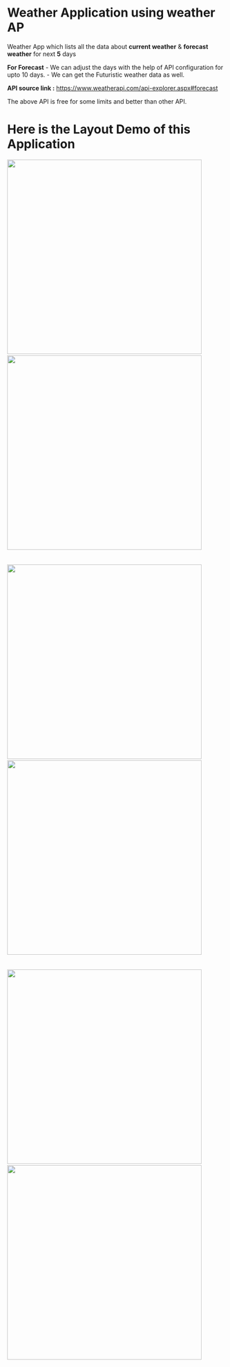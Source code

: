 # Weather Application using weather AP

Weather App which lists all the data about **current weather** & **forecast weather** for next **5** days 

**For Forecast** - We can adjust the days with the help of API configuration for upto 10 days.
                 - We can get the Futuristic weather data as well.

**API source link :**
https://www.weatherapi.com/api-explorer.aspx#forecast  

The above API is free for some limits and better than other API.

# Here is the Layout Demo of this Application

<img src="https://github.com/user-attachments/assets/dd8dd93d-6f12-489a-ae70-b10bbb2b740d" height="450" />
&nbsp;&nbsp;&nbsp;&nbsp;&nbsp;
<img src="https://github.com/user-attachments/assets/49d4fcf0-d908-4b2f-8c92-82c87061dbed" height="450">
<br><br><br>
<img src="https://github.com/user-attachments/assets/42279b99-e9f1-4f76-bee1-b50b0f4bd858" height="450">
&nbsp;&nbsp;&nbsp;&nbsp;&nbsp;
<img src="https://github.com/user-attachments/assets/bb5391eb-470b-4d7f-87ff-3266f6e92e5a" height="450">
<br><br><br>
<img src="https://github.com/user-attachments/assets/49d4fcf0-d908-4b2f-8c92-82c87061dbed" height="450">
&nbsp;&nbsp;&nbsp;&nbsp;&nbsp;
<img src="https://github.com/user-attachments/assets/0945a317-7a66-4ee9-8b61-1317e00589ff" height="450">
